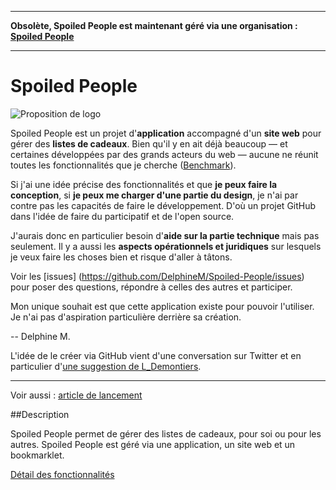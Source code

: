 
___
**Obsolète, Spoiled People est maintenant géré via une organisation : [Spoiled People](https://github.com/Spoiled-People)**
___

Spoiled People
=============

![Proposition de logo](http://nissone.com/spoiled-people/logo001.jpg)

[Benchmark]: https://docs.google.com/spreadsheet/ccc?key=0AmBnkP3szp3MdEZWT0RZaWRtZnNuekhaWl9ZTjhXaHc&usp=sharing
[une suggestion de L_Demontiers]: https://twitter.com/L_Demontiers/status/395076897429676032
[Détail des fonctionnalités]: https://github.com/DelphineM/SpoiledPeople/blob/master/Conception/liste-des-fonctionnalites.md

Spoiled People est un projet d'**application** accompagné d'un **site web** pour gérer des **listes de cadeaux**.
Bien qu'il y en ait déjà beaucoup — et certaines développées par des grands acteurs du web — aucune ne réunit toutes les fonctionnalités que je cherche ([Benchmark][]).

Si j'ai une idée précise des fonctionnalités et que **je peux faire la conception**, si **je peux me charger d'une partie du design**, je n'ai par contre pas les capacités de faire le développement. D'où un projet GitHub dans l'idée de faire du participatif et de l'open source.

J'aurais donc en particulier besoin d'**aide sur la partie technique** mais pas seulement. Il y a aussi les **aspects opérationnels et juridiques** sur lesquels je veux faire les choses bien et risque d'aller à tâtons.

Voir les [issues] (https://github.com/DelphineM/Spoiled-People/issues) pour poser des questions, répondre à celles des autres et participer.

Mon unique souhait est que cette application existe pour pouvoir l'utiliser. Je n'ai pas d'aspiration particulière derrière sa création.

-- Delphine M.

L'idée de le créer via GitHub vient d'une conversation sur Twitter et en particulier d'[une suggestion de L_Demontiers][].

___

Voir aussi : [article de lancement](http://articles.nissone.com/2013/11/projet-liste-cadeaux-github/ "Projet de liste cadeaux sur GitHub")

##Description

Spoiled People permet de gérer des listes de cadeaux, pour soi ou pour les autres.
Spoiled People est géré via une application, un site web et un bookmarklet.

[Détail des fonctionnalités][]
